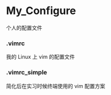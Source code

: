 My_Configure
============

个人的配置文件

### .vimrc
我的 Linux 上 vim 的配置文件

### .vimrc_simple
简化后在实习时候终端使用的 vim 配置方案
